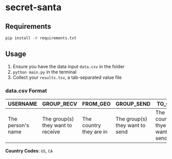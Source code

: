 # secret-santa

## Requirements
```python
pip install -r requirements.txt
```

## Usage
1. Ensure you have the data input `data.csv` in the folder
2. `python main.py` in the terminal
3. Collect your `results.tsv`, a tab-separated value file

### data.csv Format
| USERNAME | GROUP_RECV | FROM_GEO | GROUP_SEND | TO_GEO | ADDRESS |
| ---- | ---- | ---- | ---- | ---- | ---- |
| The person's name | The group(s) they want to receive | The country they are in | The group(s) they want to send | The countries thye want to send to | Their address |

**Country Codes**: `US`, `CA`